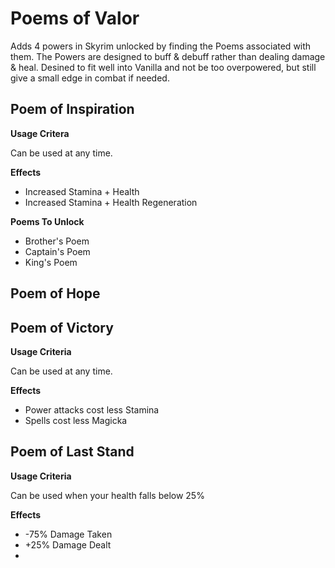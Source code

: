 # Poems of Valor

Adds 4 powers in Skyrim unlocked by finding the Poems associated with them. The Powers are designed to buff & debuff rather than dealing damage & heal. Desined to fit well into Vanilla and not be too overpowered, but still give a small edge in combat if needed.

## Poem of Inspiration

**Usage Critera**

Can be used at any time.

**Effects**

- Increased Stamina + Health
- Increased Stamina + Health Regeneration

**Poems To Unlock**
- Brother's Poem
- Captain's Poem
- King's Poem

## Poem of Hope


## Poem of Victory

**Usage Criteria**

Can be used at any time.

**Effects**

- Power attacks cost less Stamina
- Spells cost less Magicka

## Poem of Last Stand

**Usage Criteria**

Can be used when your health falls below 25%

**Effects**

- -75% Damage Taken
- +25% Damage Dealt
- 
